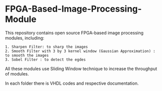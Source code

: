# FPGA-Based-Image-Processing-Module

This repository contains open source FPGA-based image processing modules, including:

	1. Sharpen Filter: to sharp the images
	2. Smooth Filter with 3 by 3 kernel window (Gaussian Approximation) : to smooth the images
	3. Sobel Filter : to detect the egdes

All these modules use Sliding Window technique to increase the throughput of modules.

In each folder there is VHDL codes and respective documentation.